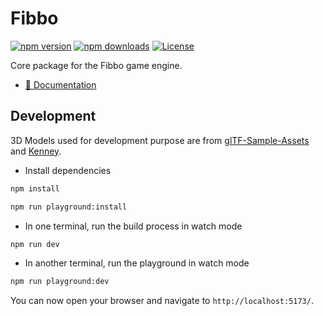 # Fibbo

[![npm version][npm-version-src]][npm-version-href]
[![npm downloads][npm-downloads-src]][npm-downloads-href]
[![License][license-src]][license-href]

Core package for the Fibbo game engine.

- [🏡 Documentation](https://fibbojs.github.io/fibbo/)

## Development

3D Models used for development purpose are from [glTF-Sample-Assets](https://github.com/KhronosGroup/glTF-Sample-Assets) and [Kenney](https://kenney.nl/assets?q=3d).

- Install dependencies

```bash
npm install
```

```bash
npm run playground:install
```

- In one terminal, run the build process in watch mode

```bash
npm run dev
```

- In another terminal, run the playground in watch mode

```bash
npm run playground:dev
```

You can now open your browser and navigate to `http://localhost:5173/`.

<!-- Badges -->
[npm-version-src]: https://img.shields.io/npm/v/@fibbojs/fibbo/latest.svg?style=flat&colorA=18181B&colorB=28CF8D
[npm-version-href]: https://npmjs.com/package/@fibbojs/fibbo

[npm-downloads-src]: https://img.shields.io/npm/dm/@fibbojs/fibbo.svg?style=flat&colorA=18181B&colorB=28CF8D
[npm-downloads-href]: https://npmjs.com/package/@fibbojs/fibbo

[license-src]: https://img.shields.io/npm/l/@fibbojs/fibbo.svg?style=flat&colorA=18181B&colorB=28CF8D
[license-href]: https://npmjs.com/package/@fibbojs/fibbo

